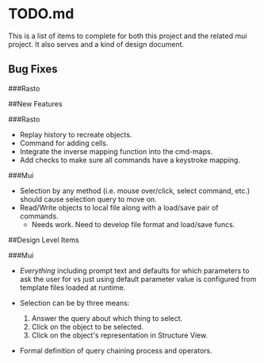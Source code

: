 # TODO.md

This is a list of items to complete for both this project and the related mui project. It also serves and a kind of
design document.


## Bug Fixes

###Rasto




##New Features

###Rasto

* Replay history to recreate objects.
* Command for adding cells.
* Integrate the inverse mapping function into the cmd-maps.
* Add checks to make sure all commands have a keystroke mapping.

###Mui

* Selection by any method (i.e. mouse over/click, select
command, etc.) should cause selection query to move on. 
* Read/Write objects to local file along with a
load/save pair of commands.
  * Needs work. Need to develop file format and load/save funcs.

##Design Level Items

###Mui

* _Everything_ including prompt text and defaults for which
parameters to ask the user for vs just using default
parameter value is configured from template files loaded at runtime.


* Selection can be by three means:
  1. Answer the query about which thing to select.
  2. Click on the object to be selected.
  3. Click on the object's representation in Structure View.

* Formal definition of query chaining process and operators.
